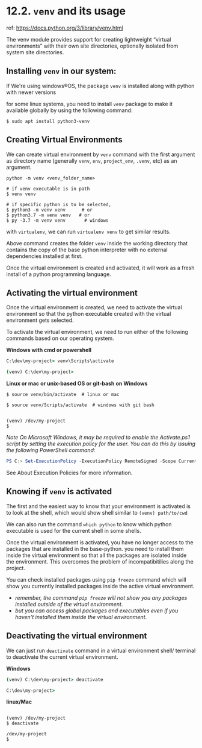 # 12.2. `venv` and its usage
ref: https://docs.python.org/3/library/venv.html

The venv module provides support for creating lightweight “virtual environments” with their own site directories, optionally isolated from system site directories.

## Installing `venv` in our system:
If We're using windows&reg;OS, the package `venv` is installed along with python with newer versions

for some linux systems, you need to install `venv` package to make it available globally by using the following command:

```shell
$ sudo apt install python3-venv
```

## Creating Virtual Environments
We can create virtual environment by `venv` command with the first argument as directory name (generally `venv`, `env`, `project_env`, `.venv`, etc) as an argument.

`python -m venv <venv_folder_name>`

```shell
# if venv executable is in path
$ venv venv

# if specific python is to be selected,
$ python3 -m venv venv      # or
$ python3.7 -m venv venv   # or
$ py -3.7 -m venv venv       # windows
```

with `virtualenv`, we can run `virtualenv venv` to get similar results.

Above command creates the folder `venv` inside the working directory that contains the copy of the base python interpreter with no external dependencies installed at first.

Once the virtual environment is created and activated, it will work as a fresh install of a python programming language.

## Activating the virtual environment
Once the virtual environment is created, we need to activate the virtual environment so that the python executable created with the virtual environment gets selected.

To activate the virtual environment, we need to run either of the following commands based on our operating system.

**Windows with cmd or powershell**
```cmd
C:\dev\my-project> venv\Scripts\activate

(venv) C:\dev\my-project>
```

**Linux or mac or unix-based OS or git-bash on Windows**
```shell
$ source venv/bin/activate  # linux or mac

$ source venv/Scripts/activate  # windows with git bash


(venv) /dev/my-project
$
```
_Note On Microsoft Windows, it may be required to enable the Activate.ps1 script by setting the execution policy for the user. You can do this by issuing the following PowerShell command:_
```powershell
PS C:> Set-ExecutionPolicy -ExecutionPolicy RemoteSigned -Scope CurrentUser
```

See About Execution Policies for more information.

## Knowing if `venv` is activated
The first and the easiest way to know that your environment is activated is to look at the shell, which would show shell similar to  `(venv) path/to/cwd`

We can also run the command `which python` to know which python executable is used for the current shell in some shells.

Once the virtual environment is activated, you have no longer access to the packages that are installed in the base-python. you need to install them inside the virtual environment so that all the packages are isolated inside the environment. This overcomes the problem of incompatibitilies along the project.

You can check installed packages using `pip freeze` command which will show you currently installed packages inside the active virtual environment.
- _remember, the command `pip freeze` will not show you any packages installed outside of the virtual environment_.
- _but you can access global packages and executables even if you haven't installed them inside the virtual environment_.


## Deactivating the virtual environment
We can just run `deactivate` command in a virtual environment shell/ terminal to deactivate the current virtual environment.

**Windows**
```cmd
(venv) C:\dev\my-project> deactivate

C:\dev\my-project>

```

**linux/Mac**
```shell

(venv) /dev/my-project
$ deactivate

/dev/my-project
$
```
